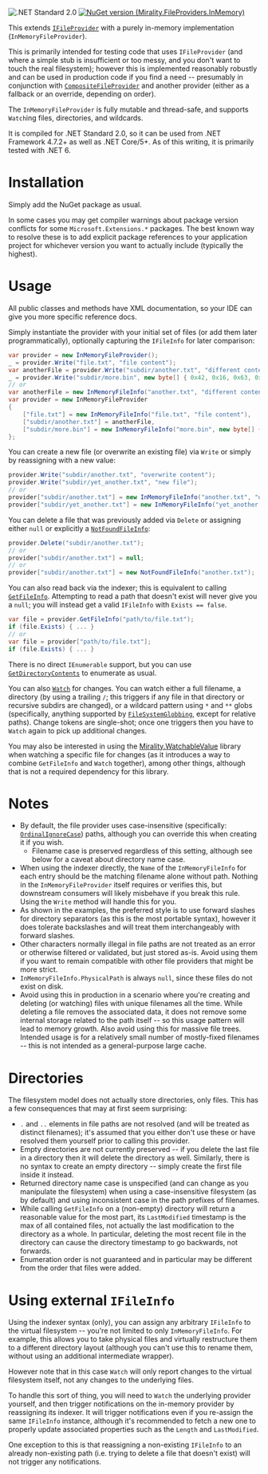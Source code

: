 ![.NET Standard 2.0](https://img.shields.io/static/v1?label=.NET&message=Std2.0&color=blue) [![NuGet version (Mirality.FileProviders.InMemory)](https://img.shields.io/nuget/v/Mirality.FileProviders.InMemory.svg?logo=nuget)](https://www.nuget.org/packages/Mirality.FileProviders.InMemory/)

This extends [`IFileProvider`](https://learn.microsoft.com/en-us/dotnet/api/microsoft.extensions.fileproviders.ifileprovider) with a purely in-memory implementation (`InMemoryFileProvider`).

This is primarily intended for testing code that uses `IFileProvider` (and where a simple stub is insufficient or too messy, and you don't want to touch the real filesystem); however this is implemented reasonably robustly and can be used in production code if you find a need -- presumably in conjunction with [`CompositeFileProvider`](https://learn.microsoft.com/en-us/dotnet/api/microsoft.extensions.fileproviders.compositefileprovider) and another provider (either as a fallback or an override, depending on order).

The `InMemoryFileProvider` is fully mutable and thread-safe, and supports `Watch`ing files, directories, and wildcards.

It is compiled for .NET Standard 2.0, so it can be used from .NET Framework 4.7.2+ as well as .NET Core/5+.  As of this writing, it is primarily tested with .NET 6.

# Installation

Simply add the NuGet package as usual.

In some cases you may get compiler warnings about package version conflicts for some `Microsoft.Extensions.*` packages.  The best known way to resolve these is to add explicit package references to your application project for whichever version you want to actually include (typically the highest).

# Usage

All public classes and methods have XML documentation, so your IDE can give you more specific reference docs.

Simply instantiate the provider with your initial set of files (or add them later programmatically), optionally capturing the `IFileInfo` for later comparison:

```cs
var provider = new InMemoryFileProvider();
_ = provider.Write("file.txt", "file content");
var anotherFile = provider.Write("subdir/another.txt", "different content");
_ = provider.Write("subdir/more.bin", new byte[] { 0x42, 0x16, 0x63, 0xA7, 0x2B });
// or
var anotherFile = new InMemoryFileInfo("another.txt", "different content");
var provider = new InMemoryFileProvider
{
    ["file.txt"] = new InMemoryFileInfo("file.txt", "file content"),
    ["subdir/another.txt"] = anotherFile,
    ["subdir/more.bin"] = new InMemoryFileInfo("more.bin", new byte[] { 0x42, 0x16, 0x63, 0xA7, 0x2B }),
};
```

You can create a new file (or overwrite an existing file) via `Write` or simply by reassigning with a new value:

```cs
provider.Write("subdir/another.txt", "overwrite content");
provider.Write("subdir/yet_another.txt", "new file");
// or
provider["subdir/another.txt"] = new InMemoryFileInfo("another.txt", "overwrite content");
provider["subdir/yet_another.txt"] = new InMemoryFileInfo("yet_another.txt", "new file");
```

You can delete a file that was previously added via `Delete` or assigning either `null` or explicitly a [`NotFoundFileInfo`](https://learn.microsoft.com/en-us/dotnet/api/microsoft.extensions.fileproviders.notfoundfileinfo):

```cs
provider.Delete("subdir/another.txt");
// or
provider["subdir/another.txt"] = null;
// or
provider["subdir/another.txt"] = new NotFoundFileInfo("another.txt");
```

You can also read back via the indexer; this is equivalent to calling [`GetFileInfo`](https://learn.microsoft.com/en-us/dotnet/api/microsoft.extensions.fileproviders.ifileprovider.getfileinfo).  Attempting to read a path that doesn't exist will never give you a `null`; you will instead get a valid `IFileInfo` with `Exists == false`.

```cs
var file = provider.GetFileInfo("path/to/file.txt");
if (file.Exists) { ... }
// or
var file = provider["path/to/file.txt"];
if (file.Exists) { ... }
```

There is no direct `IEnumerable` support, but you can use [`GetDirectoryContents`](https://learn.microsoft.com/en-us/dotnet/api/microsoft.extensions.fileproviders.ifileprovider.getdirectorycontents) to enumerate as usual.

You can also [`Watch`](https://learn.microsoft.com/en-us/dotnet/api/microsoft.extensions.fileproviders.ifileprovider.watch) for changes.  You can watch either a full filename, a directory (by using a trailing `/`; this triggers if any file in that directory or recursive subdirs are changed), or a wildcard pattern using `*` and `**` globs (specifically, anything supported by [`FileSystemGlobbing`](https://learn.microsoft.com/en-us/dotnet/api/microsoft.extensions.filesystemglobbing.matcher), except for relative paths).  Change tokens are single-shot; once one triggers then you have to `Watch` again to pick up additional changes.

You may also be interested in using the [Mirality.WatchableValue](https://github.com/uecasm/Mirality.WatchableValue) library when watching a specific file for changes (as it introduces a way to combine `GetFileInfo` and `Watch` together), among other things, although that is not a required dependency for this library.

# Notes

* By default, the file provider uses case-insensitive (specifically: [`OrdinalIgnoreCase`](https://learn.microsoft.com/en-us/dotnet/api/system.stringcomparer.ordinalignorecase)) paths, although you can override this when creating it if you wish.
    * Filename case is preserved regardless of this setting, although see below for a caveat about directory name case.
* When using the indexer directly, the `Name` of the `InMemoryFileInfo` for each entry should be the matching filename alone without path.  Nothing in the `InMemoryFileProvider` itself requires or verifies this, but downstream consumers will likely misbehave if you break this rule.  Using the `Write` method will handle this for you.
* As shown in the examples, the preferred style is to use forward slashes for directory separators (as this is the most portable syntax), however it does tolerate backslashes and will treat them interchangeably with forward slashes.
* Other characters normally illegal in file paths are not treated as an error or otherwise filtered or validated, but just stored as-is.  Avoid using them if you want to remain compatible with other file providers that might be more strict.
* `InMemoryFileInfo.PhysicalPath` is always `null`, since these files do not exist on disk.
* Avoid using this in production in a scenario where you're creating and deleting (or watching) files with unique filenames all the time.  While deleting a file removes the associated data, it does not remove some internal storage related to the path itself -- so this usage pattern will lead to memory growth.  Also avoid using this for massive file trees.  Intended usage is for a relatively small number of mostly-fixed filenames -- this is not intended as a general-purpose large cache.

# Directories

The filesystem model does not actually store directories, only files.  This has a few consequences that may at first seem surprising:

* `.` and `..` elements in file paths are not resolved (and will be treated as distinct filenames); it's assumed that you either don't use these or have resolved them yourself prior to calling this provider.
* Empty directories are not currently preserved -- if you delete the last file in a directory then it will delete the directory as well.  Similarly, there is no syntax to create an empty directory -- simply create the first file inside it instead.
* Returned directory name case is unspecified (and can change as you manipulate the filesystem) when using a case-insensitive filesystem (as by default) and using inconsistent case in the path prefixes of filenames.
* While calling `GetFileInfo` on a (non-empty) directory will return a reasonable value for the most part, its `LastModified` timestamp is the max of all contained files, not actually the last modification to the directory as a whole.  In particular, deleting the most recent file in the directory can cause the directory timestamp to go backwards, not forwards.
* Enumeration order is not guaranteed and in particular may be different from the order that files were added.

# Using external `IFileInfo`

Using the indexer syntax (only), you can assign any arbitrary `IFileInfo` to the virtual filesystem -- you're not limited to only `InMemoryFileInfo`.  For example, this allows you to take physical files and virtually restructure them to a different directory layout (although you can't use this to rename them, without using an additional intermediate wrapper).

However note that in this case `Watch` will only report changes to the virtual filesystem itself, not any changes to the underlying files.

To handle this sort of thing, you will need to `Watch` the underlying provider yourself, and then trigger notifications on the in-memory provider by reassigning its indexer.  It will trigger notifications even if you re-assign the same `IFileInfo` instance, although it's recommended to fetch a new one to properly update associated properties such as the `Length` and `LastModified`.

One exception to this is that reassigning a non-existing `IFileInfo` to an already non-existing path (i.e. trying to delete a file that doesn't exist) will not trigger any notifications.
